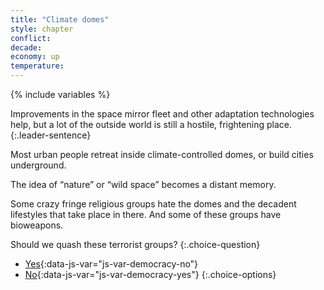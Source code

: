 ```yaml
---
title: "Climate domes"
style: chapter
conflict: 
decade: 
economy: up
temperature: 
---
```


{% include variables %}


Improvements in the space mirror fleet and other adaptation technologies help, but a lot of the outside world is still a hostile, frightening place. 
{:.leader-sentence}

Most urban people retreat inside climate-controlled domes, or build cities underground.

The idea of “nature” or “wild space” becomes a distant memory.

Some crazy fringe religious groups hate the domes and the decadent lifestyles that take place in there. And some of these groups have bioweapons.

Should we quash these terrorist groups?
{:.choice-question}

- [Yes](chapter_quash-terrorists.html){:data-js-var="js-var-democracy-no"}
- [No](chapter_quash-terrorists.html){:data-js-var="js-var-democracy-yes"}
{:.choice-options}
